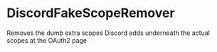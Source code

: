# DiscordFakeScopeRemover
Removes the dumb extra scopes Discord adds underneath the actual scopes at the OAuth2 page
